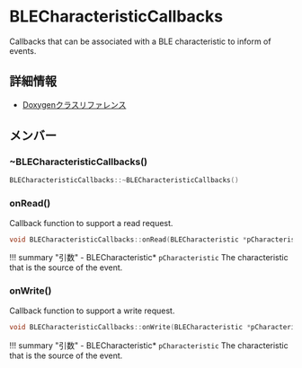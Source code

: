 # BLECharacteristicCallbacks

Callbacks that can be associated with a BLE characteristic to inform of events. 

## 詳細情報

- [Doxygenクラスリファレンス](https://lang-ship.com/reference/ESP32/1.0.2/class_b_l_e_characteristic_callbacks.html)

## メンバー

### ~BLECharacteristicCallbacks()



```c
BLECharacteristicCallbacks::~BLECharacteristicCallbacks()
```



### onRead()
Callback function to support a read request.


```c
void BLECharacteristicCallbacks::onRead(BLECharacteristic *pCharacteristic)
```

!!! summary "引数"
	- BLECharacteristic* `pCharacteristic` The characteristic that is the source of the event. 



### onWrite()
Callback function to support a write request.


```c
void BLECharacteristicCallbacks::onWrite(BLECharacteristic *pCharacteristic)
```

!!! summary "引数"
	- BLECharacteristic* `pCharacteristic` The characteristic that is the source of the event. 



